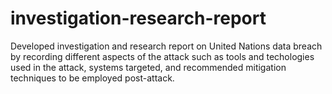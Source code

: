# investigation-research-report
Developed investigation and research report on United Nations data breach by recording different aspects of the attack such as tools and techologies used in the attack, systems targeted, and recommended mitigation techniques to be employed post-attack.
